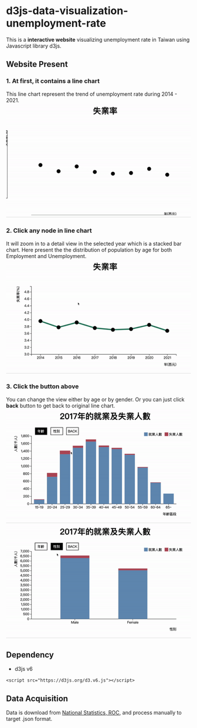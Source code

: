 # d3js-data-visualization-unemployment-rate
This is a **interactive website** visualizing unemployment rate in Taiwan using Javascript library d3js.


## Website Present
### 1. At first, it contains a line chart 
This line chart represent the trend of unemployment rate during 2014 - 2021.
![1](/website-gif/1.gif) 

### 2.  Click any node in line chart
It will zoom in to a detail view in the selected year which is a stacked bar chart. Here present the the distribution of population by age for both Employment and Unemployment. 
![2](/website-gif/2.gif) 
### 3. Click the button above
You can change the view either by age or by gender. Or you can just click **back** button to get back to original line chart. 
![3](/website-gif/3.gif) 
![4](/website-gif/4.gif) 
## Dependency
* d3js v6
```
<script src="https://d3js.org/d3.v6.js"></script>
```

## Data Acquisition
Data is download from [National Statistics, ROC](https://www.stat.gov.tw/ct.asp?xItem=37135&ctNode=517&mp=4), and process manually to target .json format.
